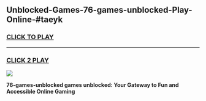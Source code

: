 
## Unblocked-Games-76-games-unblocked-Play-Online-#taeyk
<h3>
<a href="https://premium.freeplayer.one?title=76-games-unblocked&ref=24F">CLICK TO PLAY</a></h3>
<hr>

<h3>
<a href="https://premium.freeplayer.one?title=76-games-unblocked&ref=24F">CLICK 2 PLAY</a>
  
</h3>

<a href="https://premium.freeplayer.one?title=76-games-unblocked&ref=24F/"><img src="https://clearcache.store/games.png"></a>


**76-games-unblocked games unblocked: Your Gateway to Fun and Accessible Online Gaming**
